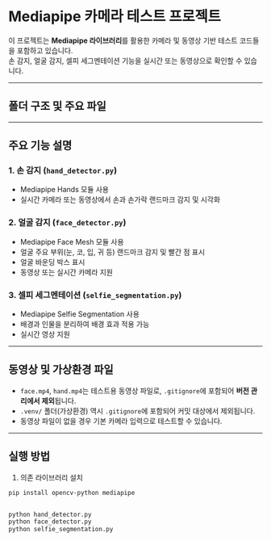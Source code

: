 # Mediapipe 카메라 테스트 프로젝트

이 프로젝트는 **Mediapipe 라이브러리**를 활용한 카메라 및 동영상 기반 테스트 코드들을 포함하고 있습니다.  
손 감지, 얼굴 감지, 셀피 세그멘테이션 기능을 실시간 또는 동영상으로 확인할 수 있습니다.

---

## 폴더 구조 및 주요 파일

---

## 주요 기능 설명

### 1. 손 감지 (`hand_detector.py`)
- Mediapipe Hands 모듈 사용
- 실시간 카메라 또는 동영상에서 손과 손가락 랜드마크 감지 및 시각화

### 2. 얼굴 감지 (`face_detector.py`)
- Mediapipe Face Mesh 모듈 사용
- 얼굴 주요 부위(눈, 코, 입, 귀 등) 랜드마크 감지 및 빨간 점 표시
- 얼굴 바운딩 박스 표시
- 동영상 또는 실시간 카메라 지원

### 3. 셀피 세그멘테이션 (`selfie_segmentation.py`)
- Mediapipe Selfie Segmentation 사용
- 배경과 인물을 분리하여 배경 효과 적용 가능
- 실시간 영상 지원

---

## 동영상 및 가상환경 파일

- `face.mp4`, `hand.mp4`는 테스트용 동영상 파일로, `.gitignore`에 포함되어 **버전 관리에서 제외**됩니다.
- `.venv/` 폴더(가상환경) 역시 `.gitignore`에 포함되어 커밋 대상에서 제외됩니다.
- 동영상 파일이 없을 경우 기본 카메라 입력으로 테스트할 수 있습니다.

---

## 실행 방법

1. 의존 라이브러리 설치

```bash
pip install opencv-python mediapipe


python hand_detector.py
python face_detector.py
python selfie_segmentation.py
